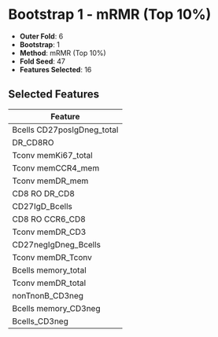 # Bootstrap 1 - mRMR (Top 10%)

- **Outer Fold**: 6
- **Bootstrap**: 1
- **Method**: mRMR (Top 10%)
- **Fold Seed**: 47
- **Features Selected**: 16

## Selected Features

| Feature |
|---------|
| Bcells CD27posIgDneg_total |
| DR_CD8RO |
| Tconv memKi67_total |
| Tconv memCCR4_mem |
| Tconv memDR_mem |
| CD8 RO DR_CD8 |
| CD27IgD_Bcells |
| CD8 RO CCR6_CD8 |
| Tconv memDR_CD3 |
| CD27negIgDneg_Bcells |
| Tconv memDR_Tconv |
| Bcells memory_total |
| Tconv memDR_total |
| nonTnonB_CD3neg |
| Bcells memory_CD3neg |
| Bcells_CD3neg |
